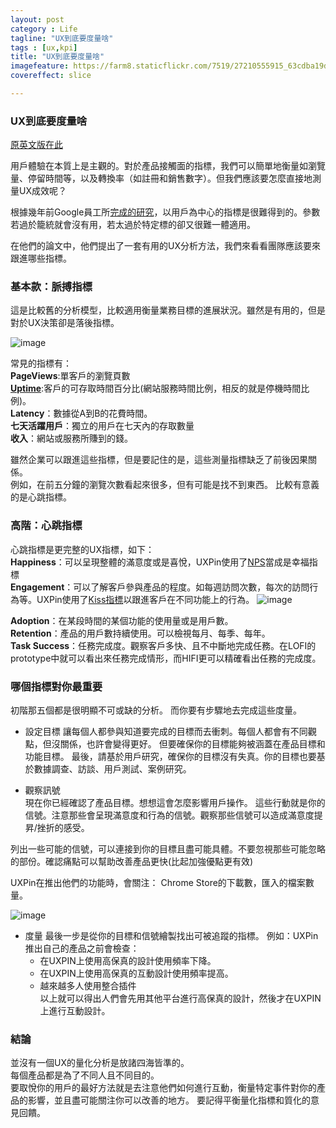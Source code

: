 ```yaml
---
layout: post
category : Life
tagline: "UX到底要度量啥"
tags : [ux,kpi]
title: "UX到底要度量啥"
imagefeature: https://farm8.staticflickr.com/7519/27210555915_63cdba19df_o.jpg
covereffect: slice

---
```


### UX到底要度量啥


[原英文版在此](https://studio.uxpin.com/user-experience/ux-metrics-tracking/)

用戶體驗在本質上是主觀的。對於產品接觸面的指標，我們可以簡單地衡量如瀏覽量、停留時間等，以及轉換率（如註冊和銷售數字）。但我們應該要怎麼直接地測量UX成效呢？  

根據幾年前Google員工所[完成的研究](http://static.googleusercontent.com/media/research.google.com/en//pubs/archive/36299.pdf)，以用戶為中心的指標是很難得到的。參數若過於籠統就會沒有用，若太過於特定標的卻又很難一體適用。  

在他們的論文中，他們提出了一套有用的UX分析方法，我們來看看團隊應該要來跟進哪些指標。

### 基本款：脈搏指標
這是比較舊的分析模型，比較適用衡量業務目標的進展狀況。雖然是有用的，但是對於UX決策卻是落後指標。


![image](https://farm8.staticflickr.com/7161/26598507904_14ff18de34_o.png)

常見的指標有：  
**PageViews**:單客戶的瀏覽頁數  
[**Uptime**](http://www.hostingmanual.net/uptime-calculator/):客戶的可存取時間百分比(網站服務時間比例，相反的就是停機時間比例)。  
**Latency**：數據從A到B的花費時間。  
**七天活躍用戶**：獨立的用戶在七天內的存取數量  
**收入**：網站或服務所賺到的錢。

雖然企業可以跟進這些指標，但是要記住的是，這些測量指標缺乏了前後因果關係。  
例如，在前五分鐘的瀏覽次數看起來很多，但有可能是找不到東西。
比較有意義的是心跳指標。


### 高階：心跳指標
心跳指標是更完整的UX指標，如下：  
**Happiness**：可以呈現整體的滿意度或是喜悅，UXPin使用了[NPS](http://help.surveymonkey.com/articles/zh_TW/kb/Using-a-SurveyMonkey-Survey-to-Measure-Net-Promoter-Score)當成是幸福指標  
**Engagement**：可以了解客戶參與產品的程度。如每週訪問次數，每次的訪問行為等。UXPin使用了[Kiss指標](https://www.kissmetrics.com/products/)以跟進客戶在不同功能上的行為。
![image](https://farm8.staticflickr.com/7042/27109263802_2389306676_o.png)

**Adoption**：在某段時間的某個功能的使用量或是用戶數。  
**Retention**：產品的用戶數持續使用。可以檢視每月、每季、每年。  
**Task Success**：任務完成度。觀察客戶多快、且不中斷地完成任務。在LOFI的prototype中就可以看出來任務完成情形，而HIFI更可以精確看出任務的完成度。

### 哪個指標對你最重要
初階那五個都是很明顯不可或缺的分析。
而你要有步驟地去完成這些度量。

- 設定目標
讓每個人都參與知道要完成的目標而去衝刺。每個人都會有不同觀點，但沒關係，也許會變得更好。
但要確保你的目標能夠被涵蓋在產品目標和功能目標。
最後，請基於用戶研究，確保你的目標沒有失真。你的目標也要基於數據調查、訪談、用戶測試、案例研究。

- 觀察訊號  
現在你已經確認了產品目標。想想這會怎麼影響用戶操作。
這些行動就是你的信號。注意那些會呈現滿意度和行為的信號。觀察那些信號可以造成滿意度提昇/挫折的感受。

列出一些可能的信號，可以連接到你的目標且盡可能具體。不要忽視那些可能忽略的部份。確認痛點可以幫助改善產品更快(比起加強優點更有效)

UXPin在推出他們的功能時，會關注：
Chrome Store的下載數，匯入的檔案數量。

![image](https://farm8.staticflickr.com/7158/26601284614_aefbd3143a_o.png)

- 度量
最後一步是從你的目標和信號繪製找出可被追蹤的指標。
例如：UXPin推出自己的產品之前會檢查：
	- 在UXPIN上使用高保真的設計使用頻率下降。
	- 在UXPIN上使用高保真的互動設計使用頻率提高。
	- 越來越多人使用整合插件    
以上就可以得出人們會先用其他平台進行高保真的設計，然後才在UXPIN上進行互動設計。


### 結論
並沒有一個UX的量化分析是放諸四海皆準的。  
每個產品都是為了不同人且不同目的。  
要取悅你的用戶的最好方法就是去注意他們如何進行互動，衡量特定事件對你的產品的影響，並且盡可能關注你可以改善的地方。
要記得平衡量化指標和質化的意見回饋。


